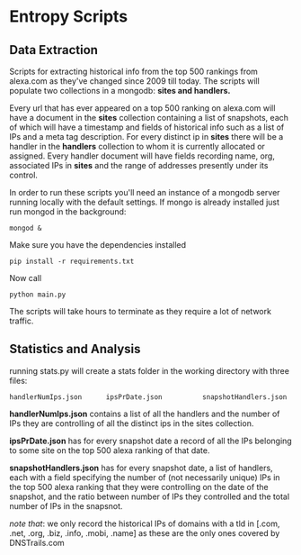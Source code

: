 # Entropy Scripts

## Data Extraction
Scripts for extracting historical info from the top 500 rankings from alexa.com as they've changed since 2009 till today. The scripts will populate two collections in a mongodb: **sites and handlers.**

Every url that has ever appeared on a top 500 ranking on alexa.com will have a document in the **sites** collection containing a list of snapshots, each of which will have a timestamp and fields of historical info such as a list of IPs and a meta tag description. For every distinct ip in **sites** there will be a handler in the **handlers** collection to whom it is currently allocated or assigned. Every handler document will have fields recording name, org, associated IPs in **sites** and the range of addresses presently under its control. 

In order to run these scripts you'll need an instance of a mongodb server running locally with the default settings. If mongo is already installed just run mongod in the background: 
```
mongod &
``` 
Make sure you have the dependencies installed
```
pip install -r requirements.txt
```
Now call
```
python main.py
```
The scripts will take hours to terminate as they require a lot of network traffic. 

## Statistics and Analysis
running stats.py will create a stats folder in the working directory with three files: 
```
handlerNumIps.json      ipsPrDate.json          snapshotHandlers.json
```
**handlerNumIps.json** contains a list of all the handlers and the number of IPs they are controlling of all the distinct ips in the sites collection.

**ipsPrDate.json** has for every snapshot date a record of all the IPs belonging to some site on the top 500 alexa ranking of that date. 

**snapshotHandlers.json** has for every snapshot date, a list of handlers, each with a field specifying the number of (not necessarily unique) IPs in the top 500 alexa ranking that they were controlling on the date of the snapshot, and the ratio between number of IPs they controlled and the total number of IPs in the snapsnot. 

*note that*: we only record the historical IPs of domains with a tld in [.com, .net, .org, .biz, .info, .mobi, .name] as these are the only ones covered by DNSTrails.com 
